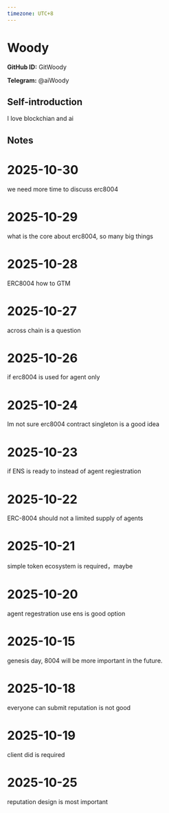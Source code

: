 ```yaml
---
timezone: UTC+8
---
```


# Woody

**GitHub ID:** GitWoody

**Telegram:** @aiWoody

## Self-introduction

I love blockchian and ai

## Notes
<!-- Content_START -->
# 2025-10-30
<!-- DAILY_CHECKIN_2025-10-30_START -->
we need more time to discuss erc8004
<!-- DAILY_CHECKIN_2025-10-30_END -->

# 2025-10-29
<!-- DAILY_CHECKIN_2025-10-29_START -->

what is the core about erc8004, so many big things
<!-- DAILY_CHECKIN_2025-10-29_END -->

# 2025-10-28
<!-- DAILY_CHECKIN_2025-10-28_START -->



ERC8004 how to GTM
<!-- DAILY_CHECKIN_2025-10-28_END -->

# 2025-10-27
<!-- DAILY_CHECKIN_2025-10-27_START -->




across chain is a question
<!-- DAILY_CHECKIN_2025-10-27_END -->

# 2025-10-26
<!-- DAILY_CHECKIN_2025-10-26_START -->





if erc8004 is used for agent only
<!-- DAILY_CHECKIN_2025-10-26_END -->

# 2025-10-24
<!-- DAILY_CHECKIN_2025-10-24_START -->






Im not sure erc8004 contract singleton is a good idea
<!-- DAILY_CHECKIN_2025-10-24_END -->

# 2025-10-23
<!-- DAILY_CHECKIN_2025-10-23_START -->







if ENS is ready to instead of agent regiestration
<!-- DAILY_CHECKIN_2025-10-23_END -->

# 2025-10-22
<!-- DAILY_CHECKIN_2025-10-22_START -->









ERC-8004 should not a limited supply of agents
<!-- DAILY_CHECKIN_2025-10-22_END -->

# 2025-10-21
<!-- DAILY_CHECKIN_2025-10-21_START -->










simple token ecosystem is required，maybe
<!-- DAILY_CHECKIN_2025-10-21_END -->

# 2025-10-20
<!-- DAILY_CHECKIN_2025-10-20_START -->












agent regestration use ens is good option
<!-- DAILY_CHECKIN_2025-10-20_END -->

# 2025-10-15
<!-- DAILY_CHECKIN_2025-10-15_START -->













genesis day, 8004 will be more important in the future.
<!-- DAILY_CHECKIN_2025-10-15_END -->

# 2025-10-18
<!-- DAILY_CHECKIN_2025-10-18_START -->













everyone can submit reputation is not good
<!-- DAILY_CHECKIN_2025-10-18_END -->

# 2025-10-19
<!-- DAILY_CHECKIN_2025-10-19_START -->













client did is required
<!-- DAILY_CHECKIN_2025-10-19_END -->

# 2025-10-25
<!-- DAILY_CHECKIN_2025-10-25_START -->






reputation design is most important
<!-- DAILY_CHECKIN_2025-10-25_END -->
<!-- Content_END -->

